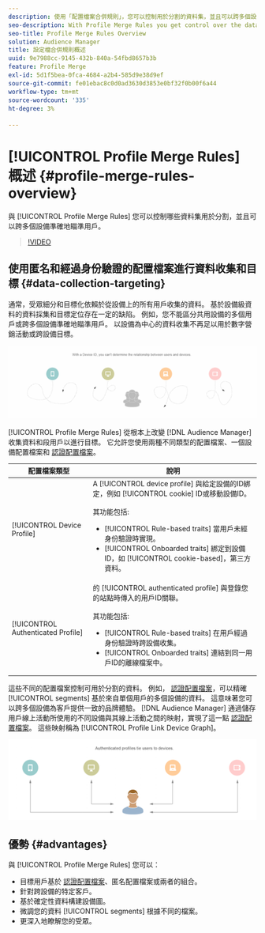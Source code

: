 ```yaml
---
description: 使用「配置檔案合併規則」，您可以控制用於分割的資料集，並且可以跨多個設備準確地瞄準人。
seo-description: With Profile Merge Rules you get control over the data sets used for segmentation and can target a person accurately across multiple devices.
seo-title: Profile Merge Rules Overview
solution: Audience Manager
title: 設定檔合併規則概述
uuid: 9e7988cc-9145-432b-840a-54fbd8657b3b
feature: Profile Merge
exl-id: 5d1f5bea-0fca-4684-a2b4-585d9e38d9ef
source-git-commit: fe01ebac8c0d0ad3630d3853e0bf32f0b00f6a44
workflow-type: tm+mt
source-wordcount: '335'
ht-degree: 3%

---
```


# [!UICONTROL Profile Merge Rules] 概述 {#profile-merge-rules-overview}

與 [!UICONTROL Profile Merge Rules] 您可以控制哪些資料集用於分割，並且可以跨多個設備準確地瞄準用戶。

>[!VIDEO](https://video.tv.adobe.com/v/28974)

## 使用匿名和經過身份驗證的配置檔案進行資料收集和目標 {#data-collection-targeting}

通常，受眾細分和目標化依賴於從設備上的所有用戶收集的資料。 基於設備級資料的資料採集和目標定位存在一定的缺陷。 例如，您不能區分共用設備的多個用戶或跨多個設備準確地瞄準用戶。 以設備為中心的資料收集不再足以用於數字營銷活動或跨設備目標。

![](assets/unauthenticated2.png)

[!UICONTROL Profile Merge Rules] 從根本上改變 [!DNL Audience Manager] 收集資料和段用戶以進行目標。 它允許您使用兩種不同類型的配置檔案、一個設備配置檔案和 [認證配置檔案](../../reference/visitor-authentication-states.md)。

| 配置檔案類型 | 說明 |
|---|---|
| [!UICONTROL Device Profile] | A [!UICONTROL device profile] 與給定設備的ID綁定，例如 [!UICONTROL cookie] ID或移動設備ID。<br><br> 其功能包括:<ul><li>[!UICONTROL Rule-based traits] 當用戶未經身份驗證時實現。</li><li>[!UICONTROL Onboarded traits] 綁定到設備ID，如 [!UICONTROL cookie-based]，第三方資料。</li></ul> |
| [!UICONTROL Authenticated Profile] | 的 [!UICONTROL authenticated profile] 與登錄您的站點時傳入的用戶ID關聯。<br><br>其功能包括:<ul><li>[!UICONTROL Rule-based traits] 在用戶經過身份驗證時跨設備收集。</li><li>[!UICONTROL Onboarded traits] 連結到同一用戶ID的離線檔案中。</li></ul> |

這些不同的配置檔案控制可用於分割的資料。 例如， [認證配置檔案](../../reference/visitor-authentication-states.md)，可以精確 [!UICONTROL segments] 基於來自單個用戶的多個設備的資料。 這意味著您可以跨多個設備為客戶提供一致的品牌體驗。 [!DNL Audience Manager] 通過儲存用戶線上活動所使用的不同設備與其線上活動之間的映射，實現了這一點 [認證配置檔案](../../reference/visitor-authentication-states.md)。 這些映射稱為 [!UICONTROL Profile Link Device Graph]。

![](assets/authenticated2.png)

## 優勢 {#advantages}

與 [!UICONTROL Profile Merge Rules] 您可以：

* 目標用戶基於 [認證配置檔案](../../reference/visitor-authentication-states.md)、匿名配置檔案或兩者的組合。
* 針對跨設備的特定客戶。
* 基於確定性資料構建設備圖。
* 微調您的資料 [!UICONTROL segments] 根據不同的檔案。
* 更深入地瞭解您的受眾。
